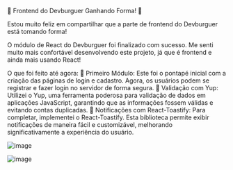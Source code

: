 🎉 Frontend do Devburguer Ganhando Forma! 🍔

Estou muito feliz em compartilhar que a parte de frontend do Devburguer está tomando forma!

O módulo de React do Devburguer foi finalizado com sucesso. Me senti muito mais confortável desenvolvendo este projeto, já que é frontend e ainda mais usando React!

O que foi feito até agora:
🔹 Primeiro Módulo: Este foi o pontapé inicial com a criação das páginas de login e cadastro. Agora, os usuários podem se registrar e fazer login no servidor de forma segura.
🔹 Validação com Yup: Utilizei o Yup, uma ferramenta poderosa para validação de dados em aplicações JavaScript, garantindo que as informações fossem válidas e evitando contas duplicadas.
🔹 Notificações com React-Toastify: Para completar, implementei o React-Toastify. Esta biblioteca permite exibir notificações de maneira fácil e customizável, melhorando significativamente a experiência do usuário.


![image](https://github.com/hianmateus/Devburguer-Front/assets/103609199/178c80f2-40e0-43f7-b28f-4ac4fd0741f9)


![image](https://github.com/hianmateus/Devburguer-Front/assets/103609199/8c5c7928-c583-413a-8790-ed2b7364ca1c)
